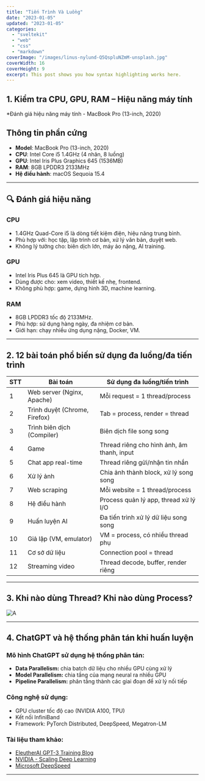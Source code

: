 ```yaml
---
title: "Tiến Trình Và Luồng"
date: "2023-01-05"
updated: "2023-01-05"
categories:
  - "sveltekit"
  - "web"
  - "css"
  - "markdown"
coverImage: "/images/linus-nylund-Q5QspluNZmM-unsplash.jpg"
coverWidth: 16
coverHeight: 9
excerpt: This post shows you how syntax highlighting works here.
---
```

## 1. Kiểm tra CPU, GPU, RAM – Hiệu năng máy tính

*Đánh giá hiệu năng máy tính - MacBook Pro (13-inch, 2020)

## Thông tin phần cứng
- **Model**: MacBook Pro (13-inch, 2020)
- **CPU**: Intel Core i5 1.4GHz (4 nhân, 8 luồng)
- **GPU**: Intel Iris Plus Graphics 645 (1536MB)
- **RAM**: 8GB LPDDR3 2133MHz
- **Hệ điều hành**: macOS Sequoia 15.4

---

## 🔍 Đánh giá hiệu năng

### CPU
- 1.4GHz Quad-Core i5 là dòng tiết kiệm điện, hiệu năng trung bình.
- Phù hợp với: học tập, lập trình cơ bản, xử lý văn bản, duyệt web.
- Không lý tưởng cho: biên dịch lớn, máy ảo nặng, AI training.

### GPU
- Intel Iris Plus 645 là GPU tích hợp.
- Dùng được cho: xem video, thiết kế nhẹ, frontend.
- Không phù hợp: game, dựng hình 3D, machine learning.

### RAM
- 8GB LPDDR3 tốc độ 2133MHz.
- Phù hợp: sử dụng hàng ngày, đa nhiệm cơ bản.
- Giới hạn: chạy nhiều ứng dụng nặng, Docker, VM.

---

## 2. 12 bài toán phổ biến sử dụng đa luồng/đa tiến trình

| STT | Bài toán                              | Sử dụng đa luồng/tiến trình                         |   
|-----|----------------------------------------|----------------------------------------------------|
| 1   | Web server (Nginx, Apache)            | Mỗi request = 1 thread/process                     |
| 2   | Trình duyệt (Chrome, Firefox)         | Tab = process, render = thread                    |
| 3   | Trình biên dịch (Compiler)            | Biên dịch file song song                          |
| 4   | Game                                  | Thread riêng cho hình ảnh, âm thanh, input        |
| 5   | Chat app real-time                    | Thread riêng gửi/nhận tin nhắn                    |
| 6   | Xử lý ảnh                              | Chia ảnh thành block, xử lý song song             |
| 7   | Web scraping                          | Mỗi website = 1 thread/process                    |
| 8   | Hệ điều hành                          | Process quản lý app, thread xử lý I/O             |
| 9   | Huấn luyện AI                         | Đa tiến trình xử lý dữ liệu song song             |
| 10  | Giả lập (VM, emulator)                | VM = process, có nhiều thread phụ                 |
| 11  | Cơ sở dữ liệu                         | Connection pool = thread                          |
| 12  | Streaming video                       | Thread decode, buffer, render riêng               |

---

## 3. Khi nào dùng Thread? Khi nào dùng Process?


![A](/images/ẢNH1.jpg)


---

## 4. ChatGPT và hệ thống phân tán khi huấn luyện

### Mô hình ChatGPT sử dụng hệ thống phân tán:
- **Data Parallelism:** chia batch dữ liệu cho nhiều GPU cùng xử lý
- **Model Parallelism:** chia tầng của mạng neural ra nhiều GPU
- **Pipeline Parallelism:** phân tầng thành các giai đoạn để xử lý nối tiếp

### Công nghệ sử dụng:
- GPU cluster tốc độ cao (NVIDIA A100, TPU)
- Kết nối InfiniBand
- Framework: PyTorch Distributed, DeepSpeed, Megatron-LM

### Tài liệu tham khảo:
- [EleutherAI GPT-3 Training Blog](https://blog.eleuther.ai/gpt3-model-training/)
- [NVIDIA - Scaling Deep Learning](https://developer.nvidia.com/blog/large-language-model-training-gpu-clusters/)
- [Microsoft DeepSpeed](https://www.microsoft.com/en-us/research/project/deepspeed/)

---


